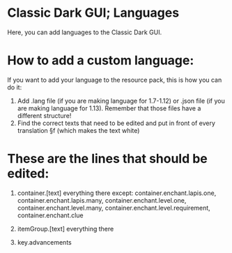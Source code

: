 # Classic Dark GUI; Languages
Here, you can add languages to the Classic Dark GUI.

# How to add a custom language:

If you want to add your language to the resource pack, this is how you can do it:
1. Add .lang file (if you are making language for 1.7-1.12) or .json file (if you are making language for 1.13).
  Remember that those files have a different structure!
2. Find the correct texts that need to be edited and put in front of every translation §f (which makes the text white)
 # These are the lines that should be edited: 
 
  1. container.[text] everything there except:
      container.enchant.lapis.one, 
      container.enchant.lapis.many, 
      container.enchant.level.one, 
      container.enchant.level.many, 
      container.enchant.level.requirement, 
      container.enchant.clue
  2. itemGroup.[text] everything there
  
  3. key.advancements
